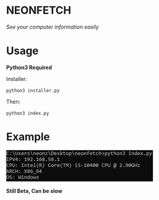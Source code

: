 # NEONFETCH

*See your computer information easily*


<h1>Usage</h1>

**Python3 Required**

Installer:
```
python3 installer.py
```

Then:

```
python3 index.py
```

# Example

<img src="example.png">

**Still Beta, Can be slow**

